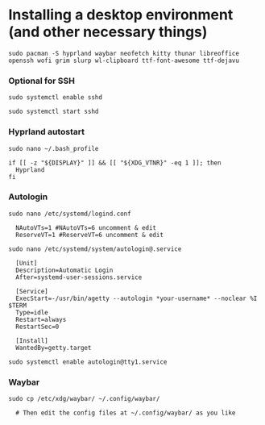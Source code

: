 # Installing a desktop environment (and other necessary things)

```shell
sudo pacman -S hyprland waybar neofetch kitty thunar libreoffice openssh wofi grim slurp wl-clipboard ttf-font-awesome ttf-dejavu
```

### Optional for SSH

```shell
sudo systemctl enable sshd
```

```shell
sudo systemctl start sshd
```

### Hyprland autostart

```shell
sudo nano ~/.bash_profile
```
```config
if [[ -z "${DISPLAY}" ]] && [[ "${XDG_VTNR}" -eq 1 ]]; then
  Hyprland
fi
```

### Autologin

```shell
sudo nano /etc/systemd/logind.conf
```
```config
  NAutoVTs=1 #NAutoVTs=6 uncomment & edit
  ReserveVT=1 #ReserveVT=6 uncomment & edit
```

```shell
sudo nano /etc/systemd/system/autologin@.service
```
```
  [Unit]
  Description=Automatic Login
  After=systemd-user-sessions.service
  
  [Service]
  ExecStart=-/usr/bin/agetty --autologin *your-username* --noclear %I $TERM
  Type=idle
  Restart=always
  RestartSec=0
  
  [Install]
  WantedBy=getty.target
```

```shell
sudo systemctl enable autologin@tty1.service
```

### Waybar

```shell
sudo cp /etc/xdg/waybar/ ~/.config/waybar/
```
```
  # Then edit the config files at ~/.config/waybar/ as you like
```
